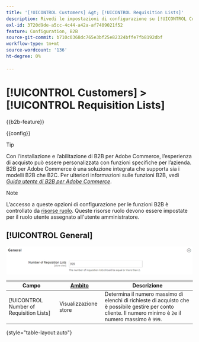 ```yaml
---
title: '[!UICONTROL Customers] &gt; [!UICONTROL Requisition Lists]'
description: Rivedi le impostazioni di configurazione su [!UICONTROL Customers] &gt; [!UICONTROL Requisition Lists] pagina dell’amministratore di Commerce.
exl-id: 3720d9de-a5cc-4c44-a42a-af7409021f52
feature: Configuration, B2B
source-git-commit: b710c0368dc765e3bf25e82324bffe7fb8192dbf
workflow-type: tm+mt
source-wordcount: '136'
ht-degree: 0%

---
```


# [!UICONTROL Customers] > [!UICONTROL Requisition Lists]

{{b2b-feature}}

{{config}}

>[!TIP]
>
>Con l’installazione e l’abilitazione di B2B per Adobe Commerce, l’esperienza di acquisto può essere personalizzata con funzioni specifiche per l’azienda. B2B per Adobe Commerce è una soluzione integrata che supporta sia i modelli B2B che B2C. Per ulteriori informazioni sulle funzioni B2B, vedi [_Guida utente di B2B per Adobe Commerce_](https://experienceleague.adobe.com/docs/commerce-admin/b2b/introduction.html).

>[!NOTE]
>
>L’accesso a queste opzioni di configurazione per le funzioni B2B è controllato da [risorse ruolo](../../systems/permissions-user-roles.md#role-resources). Queste risorse ruolo devono essere impostate per il ruolo utente assegnato all&#39;utente amministratore.

## [!UICONTROL General]

![Generale](./assets/requisition-lists-general.png)<!-- zoom -->

<!-- General](https://docs.magento.com/user-guide/stores/b2b-configure-requisition-lists.html) -->

| Campo | [Ambito](../../getting-started/websites-stores-views.md#scope-settings) | Descrizione |
|--- |--- |--- |
| [!UICONTROL Number of Requisition Lists] | Visualizzazione store | Determina il numero massimo di elenchi di richieste di acquisto che è possibile gestire per conto cliente. Il numero minimo è `2`e il numero massimo è `999`. |

{style="table-layout:auto"}
